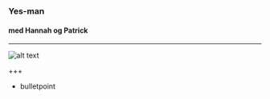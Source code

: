 ### Yes-man
#### med Hannah og Patrick
---

![alt text](https://www.youtube.com/embed/i4sCUi_LAlA?start=51)


+++
* bulletpoint
